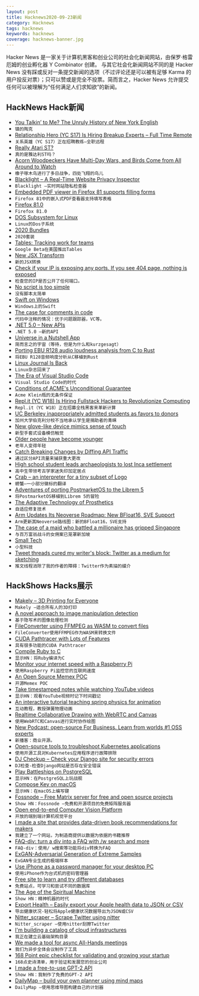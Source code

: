 ```yaml
---
layout: post
title: Hacknews2020-09-23新闻
category: Hacknews
tags: hacknews
keywords: hacknews
coverage: hacknews-banner.jpg
---
```


Hacker News 是一家关于计算机黑客和创业公司的社会化新闻网站，由保罗·格雷厄姆的创业孵化器 Y Combinator 创建。
与其它社会化新闻网站不同的是 Hacker News 没有踩或反对一条提交新闻的选项（不过评论还是可以被有足够 Karma 的用户投反对票）；只可以赞或是完全不投票。简而言之，Hacker News 允许提交任何可以被理解为“任何满足人们求知欲”的新闻。

## HackNews Hack新闻


- [You Talkin’ to Me? The Unruly History of New York English](https://literaryreview.co.uk/tawk-of-the-town)
- `镇的陶克`
- [Relationship Hero (YC S17) Is Hiring Breakup Experts – Full Time Remote](https://relationshiphero.com/careers?role=coach)
- `关系英雄（YC S17）正在招聘教练–全职远程`
- [Really Atari ST?](http://www.os2museum.com/wp/really-atari-st/)
- `真的是雅达利ST吗？`
- [Acorn Woodpeckers Have Multi-Day Wars, and Birds Come from All Around to Watch](https://www.atlasobscura.com/articles/acrorn-woodpecker-wars)
- `橡子啄木鸟进行了多日战争，四处飞翔的鸟儿`
- [Blacklight – A Real-Time Website Privacy Inspector](https://themarkup.org/blacklight/)
- `Blacklight –实时网站隐私检查器`
- [Embedded PDF viewer in Firefox 81 supports filling forms](https://support.mozilla.org/en-US/kb/view-pdf-files-firefox-or-choose-another-viewer)
- `Firefox 81中的嵌入式PDF查看器支持填写表格`
- [Firefox 81.0](https://www.mozilla.org/en-US/firefox/81.0/releasenotes/)
- `Firefox 81.0`
- [DOS Subsystem for Linux](https://github.com/charliesome/doslinux)
- `Linux的Dos子系统`
- [2020 Bundles](https://stratechery.com/2020/2020-bundles/)
- `2020套装`
- [Tables: Tracking work for teams](https://blog.google/technology/area-120/tables/)
- `Google Beta在美国推出Tables`
- [New JSX Transform](https://reactjs.org/blog/2020/09/22/introducing-the-new-jsx-transform.html)
- `新的JSX转换`
- [Check if your IP is exposing any ports. If you see 404 page, nothing is exposed](https://me.shodan.io/)
- `检查您的IP是否公开了任何端口。`
- [No script is too simple](https://nicolasbouliane.com/blog/no-script-is-too-simple)
- `没有脚本太简单`
- [Swift on Windows](https://swift.org/blog/swift-on-windows/)
- `Windows上的Swift`
- [The case for comments in code](https://notes.eatonphil.com/the-case-for-comments-in-code.html)
- `代码中注释的情况：优于问题跟踪器，VC等。`
- [.NET 5.0 – New APIs](https://blog.ndepend.com/top-10-net-5-0-new-apis/)
- `.NET 5.0 –新的API`
- [Universe in a Nutshell App](https://shop-us.kurzgesagt.org/products/universe-in-a-nutshell-app)
- `简而言之的宇宙（等待，但是为什么和kurzgesagt）`
- [Porting EBU R128 audio loudness analysis from C to Rust](https://coaxion.net/blog/2020/09/porting-ebu-r128-audio-loudness-analysis-from-c-to-rust/)
- `将EBU R128音频响度分析从C移植到Rust`
- [Linux Journal Is Back](https://www.linuxjournal.com/content/linux-journal-back)
- `Linux杂志回来了`
- [The Era of Visual Studio Code](https://blog.robenkleene.com/2020/09/21/the-era-of-visual-studio-code/)
- `Visual Studio Code的时代`
- [Conditions of ACME's Unconditional Guarantee](https://www.kleinbottle.com/guarantee.htm)
- `Acme Klein瓶的无条件保证`
- [Repl.it (YC W18) Is Hiring Fullstack Hackers to Revolutionize Computing](https://repl.it/site/jobs)
- `Repl.it（YC W18）正在招募全栈黑客来革新计算`
- [UC Berkeley inappropriately admitted students as favors to donors](https://www.auditor.ca.gov/reports/2019-113/sections.html#section1)
- `加州大学伯克利分校不当地承认学生是捐助者的青睐`
- [New glove-like device mimics sense of touch](https://newsroom.unsw.edu.au/news/science-tech/new-glove-device-mimics-sense-touch)
- `新型手套式设备模仿触觉`
- [Older people have become younger](https://www.jyu.fi/en/current/archive/2020/09/older-people-have-become-younger-physical-and-cognitive-function-have-improved-meaningfully-in-30-years)
- `老年人变得年轻`
- [Catch Breaking Changes by Diffing API Traffic](https://www.akitasoftware.com/blog/2020/9/22/faster-better-earlier-catch-breaking-changes-by-diffing-api-behavior)
- `通过区分API流量来捕获重大更改`
- [High school student leads archaeologists to lost Inca settlement](https://www.theartnewspaper.com/news/high-school-student-leads-archaeologists-to-lost-inca-settlement)
- `高中生带领考古学家迷失印加定居点`
- [Crab – an interpreter for a tiny subset of Logo](http://beyondloom.com/crab)
- `螃蟹–一小部分徽标的翻译`
- [Adventures of porting PostmarketOS to the Librem 5](https://puri.sm/posts/adventures-of-porting-postmarketos-to-the-librem-5/)
- `将PostmarketOS移植到Librem 5的冒险`
- [The Adaptive Technology of Prosthetics](https://www.newamerica.org/weekly/adaptive-technology-prosthetics/)
- `自适应修复技术`
- [Arm Updates Its Neoverse Roadmap: New BFloat16, SVE Support](https://fuse.wikichip.org/news/4564/arm-updates-its-neoverse-roadmap-new-bfloat16-sve-support/)
- `Arm更新其Neoverse路线图：新的BFloat16，SVE支持`
- [The case of a maid who battled a millionaire has gripped Singapore](https://www.bbc.com/news/world-asia-54174598)
- `与百万富翁战斗的女佣案已笼罩新加坡`
- [Small Tech](https://scattered-thoughts.net/writing/small-tech/)
- `小型科技`
- [Tweet threads cured my writer's block: Twitter as a medium for sketching](https://www.geoffreylitt.com/2020/09/21/twitter-and-media-for-sketching.html)
- `推文线程消除了我的作者的障碍：Twitter作为素描的媒介`


## HackShows Hacks展示

- [ Makely – 3D Printing for Everyone](https://makely.me)
- `Makely –适合所有人的3D打印`
- [ A novel approach to image manipulation detection](https://github.com/dennis-tra/image-stego)
- `基于隐写术的图像处理检测`
- [ FileConverter using FFMPEG as WASM to convert files](https://fileconverter.digital/)
- `FileConverter使用FFMPEG作为WASM来转换文件`
- [ CUDA Pathtracer with Lots of Features](https://github.com/jan-van-bergen/GPU-Pathtracer)
- `具有很多功能的CUDA Pathtracer`
- [ Compile Ruby to C](https://github.com/agrafix/rubyspeed)
- `显示HN：将Ruby编译为C`
- [ Monitor your internet speed with a Raspberry Pi](https://perryizgr8.github.io/raspberry-pi/2020/09/20/monitoring-speed-rpi.html)
- `使用Raspberry Pi监控您的互联网速度`
- [ An Open Source Memex POC](http://steveliu.co/memex)
- `开源Memex POC`
- [ Take timestamped notes while watching YouTube videos](https://annotate.tv)
- `显示HN：观看YouTube视频时记下时间戳记`
- [ An interactive tutorial teaching spring physics for animation](https://joshwcomeau.com/animation/a-friendly-introduction-to-spring-physics/)
- `互动教程，教授弹簧物理动画`
- [ Realtime Collaborative Drawing with WebRTC and Canvas](https://github.com/nyxtom/drawing-webrtc)
- `使用WebRTC和Canvas进行实时协作绘图`
- [ New Podcast: open-source For Business. Learn from worlds #1 OSS experts](https://podcasts.apple.com/us/podcast/open-source-for-business/id1525973271)
- `新播客：商业开源。`
- [ Open-source tools to troubleshoot Kubernetes applications](https://troubleshoot.sh/)
- `使用开源工具对Kubernetes应用程序进行故障排除`
- [ DJ Checkup – Check your Django site for security errors](https://djcheckup.com/)
- `DJ检查-检查Django网站是否存在安全错误`
- [ Play Battleships on PostgreSQL](https://github.com/Firemoon777/sql-battleships)
- `显示HN：在PostgreSQL上玩战舰`
- [ Compose Key on macOS](https://github.com/Granitosaurus/macos-compose)
- `显示HN：在macOS上编写键`
- [ Fossnode – Free Matrix server for free and open source projects](https://element.fossnode.net)
- `Show HN：Fossnode –免费和开源项目的免费矩阵服务器`
- [ Open end-to-end Computer Vision Platform](https://picsellia.com/)
- `开放的端到端计算机视觉平台`
- [ I made a site that provides data-driven book recommendations for makers](https://makerreads.com/)
- `我建立了一个网站，为制造商提供以数据为依据的书籍推荐`
- [ FAQ-div: turn a div into a FAQ with /w search and more](https://faq-div.com/)
- `FAQ-div：使用/ w搜索等功能将div转换为FAQ`
- [ ExGAN-Adversarial Generation of Extreme Samples](https://github.com/Stream-AD/exgan)
- `ExGAN专业生成的极端样本`
- [ Use iPhone as a password manager for your desktop PC](https://outercorner.com/blog/2020/09/your-secrets-now-on-windows/)
- `使用iPhone作为台式机的密码管理器`
- [ Free site to learn and try different databases](https://learndatabases.dev/)
- `免费站点，可学习和尝试不同的数据库`
- [ The Age of the Spiritual Machine](https://spirals.blog/articles/our-new-species-pt-1/)
- `Show HN：精神机器的时代`
- [ Export Health – Easily export your Apple health data to JSON or CSV](https://exporthealth.app/)
- `导出健康状况-轻松将Apple健康状况数据导出为JSON或CSV`
- [ Nitter_scraper – Scrape Twitter using nitter](https://github.com/dgnsrekt/nitter_scraper.git)
- `Nitter_scraper –使用nitter刮擦Twitter`
- [ I'm building a catalog of cloud infrastructures](https://scaffold.sh)
- `我正在建立云基础架构目录`
- [ We made a tool for async All-Hands meetings](item?id=24552878)
- `我们为异步全体会议制作了工具`
- [ 168 Point epic checklist for validating and growing your startup](https://www.remoteworkly.co/the-ultimate-startup-checklist)
- `168点史诗清单，用于验证和发展您的创业公司`
- [ I made a free-to-use GPT-2 API](https://www.booste.io/pretrained-models)
- `Show HN：我制作了免费的GPT-2 API`
- [ DailyMap – build your own planner using mind maps](https://www.dailymap.app/)
- `DailyMap –使用思维导图构建自己的计划器`

